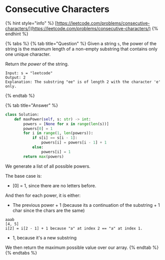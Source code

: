 # Consecutive Characters

{% hint style="info" %}
[https://leetcode.com/problems/consecutive-characters/](https://leetcode.com/problems/consecutive-characters/)
{% endhint %}

{% tabs %}
{% tab title="Question" %}
Given a string `s`, the power of the string is the maximum length of a non-empty substring that contains only one unique character.

Return _the power_ of the string.

```text
Input: s = "leetcode"
Output: 2
Explanation: The substring "ee" is of length 2 with the character 'e' only.
```
{% endtab %}

{% tab title="Answer" %}
```python
class Solution:
    def maxPower(self, s: str) -> int:
        powers = [None for x in range(len(s))]
        powers[0] = 1
        for i in range(1, len(powers)):
            if s[i] == s[i - 1]:
                powers[i] = powers[i - 1] + 1
            else:
                powers[i] = 1
        return max(powers)
```

We generate a list of all possible powers.

The base case is:

* \[0\] = 1, since there are no letters before.

And then for each power, it is either:  


* The previous power + 1 \(because its a continuation of the substring + 1 char since the chars are the same\)

```text
aaab
[4, 5]
i[2] = i[2 - 1] + 1 because "a" at index 2 == "a" at index 1.
```

* 1, because it's a new substring

We then return the maximum possible value over our array.
{% endtab %}
{% endtabs %}

